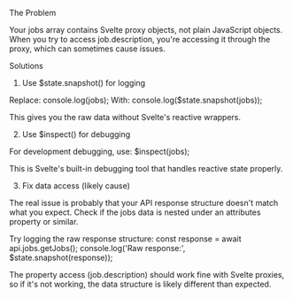   The Problem

  Your jobs array contains Svelte proxy objects, not plain JavaScript objects. When you try to access
  job.description, you're accessing it through the proxy, which can sometimes cause issues.

  Solutions

  1. Use $state.snapshot() for logging

  Replace:
  console.log(jobs);
  With:
  console.log($state.snapshot(jobs));

  This gives you the raw data without Svelte's reactive wrappers.

  2. Use $inspect() for debugging

  For development debugging, use:
  $inspect(jobs);

  This is Svelte's built-in debugging tool that handles reactive state properly.

  3. Fix data access (likely cause)

  The real issue is probably that your API response structure doesn't match what you expect. Check if the jobs
  data is nested under an attributes property or similar.

  Try logging the raw response structure:
  const response = await api.jobs.getJobs();
  console.log('Raw response:', $state.snapshot(response));

  The property access (job.description) should work fine with Svelte proxies, so if it's not working, the data
  structure is likely different than expected.